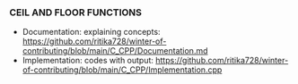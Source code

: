 ### CEIL AND FLOOR FUNCTIONS
* Documentation: explaining concepts: https://github.com/ritika728/winter-of-contributing/blob/main/C_CPP/Documentation.md
* Implementation: codes with output: https://github.com/ritika728/winter-of-contributing/blob/main/C_CPP/Implementation.cpp
